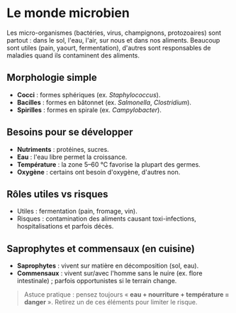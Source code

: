 # Le monde microbien


Les micro-organismes (bactéries, virus, champignons, protozoaires) sont partout : dans le sol, l'eau, l'air, sur nous et dans nos aliments. Beaucoup sont utiles (pain, yaourt, fermentation), d'autres sont responsables de maladies quand ils contaminent des aliments.


## Morphologie simple
- **Cocci** : formes sphériques (ex. *Staphylococcus*).
- **Bacilles** : formes en bâtonnet (ex. *Salmonella*, *Clostridium*).
- **Spirilles** : formes en spirale (ex. *Campylobacter*).


## Besoins pour se développer
- **Nutriments** : protéines, sucres.
- **Eau** : l'eau libre permet la croissance.
- **Température** : la zone 5–60 °C favorise la plupart des germes.
- **Oxygène** : certains ont besoin d'oxygène, d'autres non.


## Rôles utiles vs risques
- Utiles : fermentation (pain, fromage, vin).
- Risques : contamination des aliments causant toxi-infections, hospitalisations et parfois décès.


## Saprophytes et commensaux (en cuisine)
- **Saprophytes** : vivent sur matière en décomposition (sol, eau).
- **Commensaux** : vivent sur/avec l'homme sans le nuire (ex. flore intestinale) ; parfois opportunistes si le terrain change.


> Astuce pratique : pensez toujours « **eau + nourriture + température = danger** ». Retirez un de ces éléments pour limiter le risque.